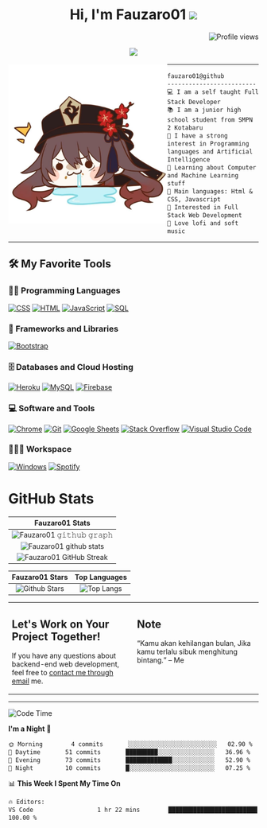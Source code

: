 <h1 align="center">
Hi, I'm Fauzaro01
  <img src="https://media.giphy.com/media/hvRJCLFzcasrR4ia7z/giphy.gif" width="30"></h1>
  <img src="https://gpvc.arturio.dev/fauzaro01" alt="Profile views" align='right'/> <a href="https://github.com/fauzaro01/fauzaro01/"> 
  </a> 
<br/>

<p align="center">
  <a href="https://github.com/DenverCoder1/readme-typing-svg"><img src="https://readme-typing-svg.herokuapp.com?lines=Zets;Full+Stack+Web+Developer;Student;Gamer;Always%20learning%20new%20things&center=true&width=380&height=45"></a>
</p>

<img align="left" src="/assets/icon.png" alt="Zeen" width="320" height="320" />
<hr>

```
fauzaro01@github
-------------------------
💻 I am a self taught Full Stack Developer
📚 I am a junior high school student from SMPN 2 Kotabaru
📝 I have a strong interest in Programming languages and Artificial Intelligence
🌱 Learning about Computer and Machine Learning stuff
🌟 Main languages: Html & CSS, Javascript
🚩 Interested in Full Stack Web Development
🎵 Love lofi and soft music
```

<hr>

## 🛠️ My Favorite Tools

### 👨‍💻 Programming Languages

<p>
    <a href="https://github.com/search?q=user%3ADenverCoder1+is%3Arepo+language%3Acss"><img alt="CSS" src="https://img.shields.io/badge/CSS%20-%231572B6.svg?logo=css3&logoColor=white"></a>
    <a href="https://github.com/search?q=user%3ADenverCoder1+is%3Arepo+language%3Ahtml"><img alt="HTML" src="https://img.shields.io/badge/HTML%20-%23E34F26.svg?logo=html5&logoColor=white"></a>
    <a href="https://github.com/search?q=user%3ADenverCoder1+is%3Arepo+language%3Ajavascript"><img alt="JavaScript" src="https://img.shields.io/badge/JavaScript%20-%23F7DF1E.svg?logo=javascript&logoColor=black"></a>
    <!-- <a href="https://github.com/search?q=user%3ADenverCoder1+is%3Arepo+language%3Apython"><img alt="Python" src="https://img.shields.io/badge/Python%20-%2314354C.svg?logo=python&logoColor=white"></a> -->
    <a href="https://github.com/search?q=user%3ADenverCoder1+is%3Arepo+language%3Asql"><img alt="SQL" src="https://img.shields.io/badge/SQL%20-%23025E8C.svg?logo=amazon-dynamodb&logoColor=white"></a>

### 🧰 Frameworks and Libraries

<p>
    <!-- <a href="#"><img alt="TensorFlow" src="https://img.shields.io/badge/TensorFlow%20-%23FF6F00.svg?logo=TensorFlow&logoColor=white"></a> -->
    <a href="#"><img alt="Bootstrap" src="https://img.shields.io/badge/Bootstrap-563D7C?style=for-the-badge&logo=bootstrap&logoColor=white"></a>

</p>

### 🗄️ Databases and Cloud Hosting

<p>
    <!-- <a href="#"><img alt="GitHub Pages" src="https://img.shields.io/badge/GitHub%20Pages-%23327FC7.svg?logo=github&logoColor=white"></a> -->
    <a href="#"><img alt="Heroku" src="https://img.shields.io/badge/Heroku%20-%23430098.svg?logo=heroku&logoColor=white"></a>
    <a href="#"><img alt="MySQL" src="https://img.shields.io/badge/MySQL-00000F?style=for-the-badge&logo=mysql&logoColor=white"></a>
    <a href="#"><img alt="Firebase" src ="https://img.shields.io/badge/Firebase-%23316192.svg?logo=firebase&logoColor=white"></a>
</p>

### 💻 Software and Tools

<p>
    <a href="#"><img alt="Chrome" src="https://img.shields.io/badge/Chrome-3DDC84?logo=google-chrome&logoColor=white"></a>
    <a href="#"><img alt="Git" src="https://img.shields.io/badge/Git%20-%23F05033.svg?logo=git&logoColor=white"></a>
    <a href="#"><img alt="Google Sheets" src="https://img.shields.io/badge/Google%20Sheets%20-%2334A853.svg?logo=google%20sheets&logoColor=white"></a>
    <a href="#"><img alt="Stack Overflow" src="https://img.shields.io/badge/-Stack%20Overflow-FE7A16?logo=stack-overflow&logoColor=white"></a>
    <a href="#"><img alt="Visual Studio Code" src="https://img.shields.io/badge/Visual%20Studio%20Code-0078d7.svg?logo=visual-studio-code&logoColor=white"></a>
</p>

### 👨🏽‍💻 Workspace

<p>
    <a href="#"><img alt="Windows" src="https://img.shields.io/badge/Windows-10-999999?style=for-the-badge&logo=windows&logoColor=white"></a>
    <a href="#"><img alt="Spotify" src="https://img.shields.io/badge/Spotify-1ED760?&style=for-the-badge&logo=spotify&logoColor=white"></a>
</p>

# GitHub Stats

|                                                            Fauzaro01 Stats                                                            |
| :--------------------------------------------------------------------------------------------------------------------------------------------: |
| ![Fauzaro01 𝚐𝚒𝚝𝚑𝚞𝚋 𝚐𝚛𝚊𝚙𝚑](https://activity-graph.herokuapp.com/graph?username=Fauzaro01&theme=react-dark&hide_border=true&area=true) |
|        ![Fauzaro01 github stats](https://github-readme-stats.vercel.app/api?username=Fauzaro01&show_icons=true&theme=algolia)        |
|              ![Fauzaro01 GitHub Streak](https://github-readme-streak-stats.herokuapp.com/?user=Fauzaro01&theme=algolia)              |

|                                                                                              Fauzaro01 Stars                                                                                              |                                                           Top Languages                                                           |
| :----------------------------------------------------------------------------------------------------------------------------------------------------------------------------------------------------------------: | :-------------------------------------------------------------------------------------------------------------------------------: |
| ![Github Stars](https://github-readme-stats.vercel.app/api?username=Fauzaro01&show_icons=true&locale=en&count_private=true&hide_rank=true&custom_title=My%20GitHub%20Stats&disable_animations=true&theme=algolia) | ![Top Langs](https://github-readme-stats.vercel.app/api/top-langs/?username=Fauzaro01&langs_count=8&theme=algolia&layout=compact) |

<table style="border: none">
  <tr>
  <td width="50%" valign="top">

## Let's Work on Your Project Together!

If you have any questions about backend-end web development, feel free to <a href="mailto:muhamadfauzan4750@gmail.com">contact me through email</a> me.

</td>
  <td width="50%" valign="top">

## Note

“Kamu akan kehilangan bulan, Jika kamu terlalu sibuk menghitung bintang.”
– Me

  </td>
  </tr>
</table>

---


<!--START_SECTION:waka-->
![Code Time](http://img.shields.io/badge/Code%20Time-258%20hrs%2020%20mins-blue)

**I'm a Night 🦉** 

```text
🌞 Morning        4 commits       ░░░░░░░░░░░░░░░░░░░░░░░░░   02.90 % 
🌆 Daytime       51 commits       █████████░░░░░░░░░░░░░░░░   36.96 % 
🌃 Evening       73 commits       █████████████░░░░░░░░░░░░   52.90 % 
🌙 Night         10 commits       █░░░░░░░░░░░░░░░░░░░░░░░░   07.25 % 

```


📊 **This Week I Spent My Time On** 

```text
🔥 Editors: 
VS Code                  1 hr 22 mins        █████████████████████████   100.00 % 

```


<!--END_SECTION:waka-->
